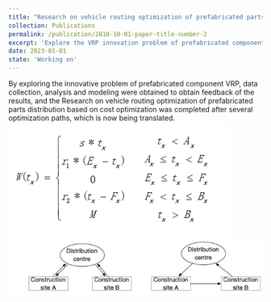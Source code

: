 ```yaml
---
title: "Research on vehicle routing optimization of prefabricated parts distribution based on cost optimization"
collection: Publications
permalink: /publication/2010-10-01-paper-title-number-2
excerpt: 'Explore the VRP innovation problem of prefabricated components, collect data, analyze and model to obtain the feedback of the results, and obtain the optimal path after multiple optimizations.'
date: 2023-01-01
state: 'Working on'
---
```

By exploring the innovative problem of prefabricated component VRP, data collection, analysis and modeling were obtained to obtain feedback of the results, and the Research on vehicle routing optimization of prefabricated parts distribution based on cost optimization was completed after several optimization paths, which is now being translated.
<br/><img src='/images/VRP paper1.png'><br/><img src='/images/VRP paper2.png'>

